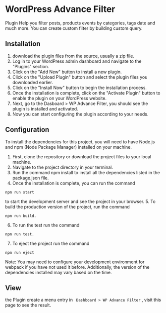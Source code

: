 # WordPress Advance Filter

Plugin Help you filter posts, products events by categories, tags date and much more.
You can create custom filter by building custom query.

## Installation

1. download the plugin files from the source, usually a zip file.
2. Log in to your WordPress admin dashboard and navigate to the "Plugins" section.
3. Click on the "Add New" button to install a new plugin.
4. Click on the "Upload Plugin" button and select the plugin files you downloaded earlier.
5. Click on the "Install Now" button to begin the installation process.
6. Once the installation is complete, click on the "Activate Plugin" button to enable the plugin on your WordPress website.
7. Next, go to the Dasboard > WP Advance Filter, you should see the plugin is installed and activated.
8. Now you can start configuring the plugin according to your needs.


## Configuration
To install the dependencies for this project, you will need to have Node.js and npm (Node Package Manager) installed on your machine.

1. First, clone the repository or download the project files to your local machine.
2. Navigate to the project directory in your terminal.
3. Run the command npm install to install all the dependencies listed in the package.json file.
4. Once the installation is complete, you can run the command 

```
npm run start 
```

to start the development server and see the project in your browser.
5. To build the production version of the project, run the command 

```
npm run build.
```

6. To run the test run the command 

```
npm run test.
```

7. To eject the project run the command 

```
npm run eject
```

Note: You may need to configure your development environment for webpack if you have not used it before. Additionally, the version of the dependencies installed may vary based on the time.


## View

the Plugin create a menu entry in ` Dashboard > WP Advance Filter` , visit this page to see the result.
